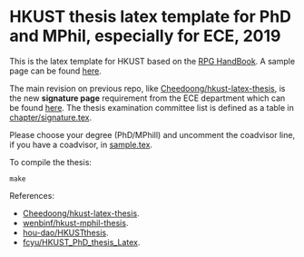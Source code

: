 # HKUST thesis latex template for PhD and MPhil, especially for ECE, 2019

This is the latex template for HKUST based on the [RPG HandBook](https://rpghandbook.ust.hk/appendices-guidelines-on-thesis-preparation). A sample page can be found [here](http://pg.ust.hk/guides_n_forms/students/thesis_sample_page_phd.pdf).

The main revision on previous repo, like [Cheedoong/hkust-latex-thesis](https://github.com/Cheedoong/hkust-latex-thesis), is the new **signature page** requirement from the ECE department which can be found [here](http://course.ece.ust.hk/pginfo/PG_Info_PDF/thesis_sample_page_PhD.PDF). The thesis examination committee list is defined as a table in [chapter/signature.tex](chapter/signature.tex).


Please choose your degree (PhD/MPhill) and uncomment the coadvisor line, if you have a coadvisor, in [sample.tex](sample.tex).

To compile the thesis:

    make


References:
  - [Cheedoong/hkust-latex-thesis](https://github.com/Cheedoong/hkust-latex-thesis).
  - [wenbinf/hkust-mphil-thesis](https://github.com/wenbinf/hkust-mphil-thesis).
  - [hou-dao/HKUSTthesis](https://github.com/hou-dao/HKUSTthesis).
  - [fcyu/HKUST_PhD_thesis_Latex](https://github.com/fcyu/HKUST_PhD_thesis_Latex).
